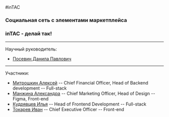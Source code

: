 #inTAC
<h3>Социальная сеть с элементами маркетплейса</h3>

<h3>inTAC - делай так!</h3>

---

Научный руководитель:
- [Посевин Данила Павлович](https://github.com/posevin)

---

Участники:
- [Митрошкин Алексей](https://github.com/Encapsulateed) -- Chief Financial Officer, Head of Backend development -- Full-stack
- [Манжина Александра](https://github.com/manzhina) -- Chief Marketing Officer, Head of Design -- Figma, Front-end
- [Кудрявцев Илья](https://github.com/TiffanyICIS) -- Head of Frontend Development -- Full-stack
- [Токарев Иван](https://github.com/IOANNVOLZHSKIY) -- Chief Executive Officer -- Front-end